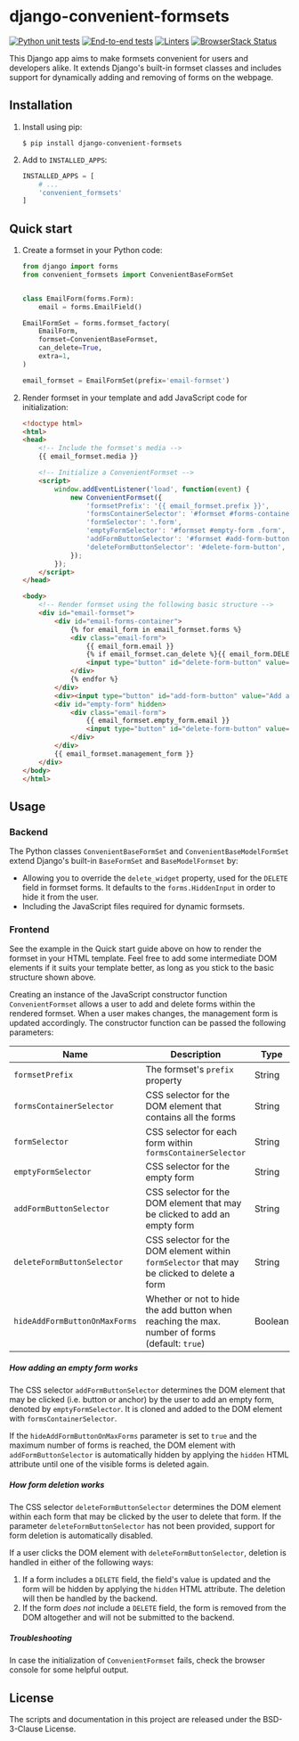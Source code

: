 # django-convenient-formsets

[![Python unit tests](https://github.com/tiesjan/django-convenient-formsets/actions/workflows/run_python_unit_tests.yml/badge.svg)](https://github.com/tiesjan/django-convenient-formsets/actions/workflows/run_python_unit_tests.yml)
[![End-to-end tests](https://github.com/tiesjan/django-convenient-formsets/actions/workflows/run_end_to_end_tests.yml/badge.svg)](https://github.com/tiesjan/django-convenient-formsets/actions/workflows/run_end_to_end_tests.yml)
[![Linters](https://github.com/tiesjan/django-convenient-formsets/actions/workflows/run_linters.yml/badge.svg)](https://github.com/tiesjan/django-convenient-formsets/actions/workflows/run_linters.yml)
[![BrowserStack Status](https://automate.browserstack.com/badge.svg?badge_key=N1BMZUpLMzNxN2VtQ0wrN0VodnMzNDJmdktWS2YwdHJzcmxvZGc3QlNYYz0tLVVWU1UxOWxpS1RkQjJMOGIvVUtiU0E9PQ==--96448b365fd6a2a2102521d9c1fe7fad0eba0d02)](https://automate.browserstack.com/public-build/N1BMZUpLMzNxN2VtQ0wrN0VodnMzNDJmdktWS2YwdHJzcmxvZGc3QlNYYz0tLVVWU1UxOWxpS1RkQjJMOGIvVUtiU0E9PQ==--96448b365fd6a2a2102521d9c1fe7fad0eba0d02)

This Django app aims to make formsets convenient for users and developers
alike. It extends Django's built-in formset classes and includes support for
dynamically adding and removing of forms on the webpage.


## Installation
1. Install using pip:

    ```shell
    $ pip install django-convenient-formsets
    ```

2. Add to `INSTALLED_APPS`:

    ```python
    INSTALLED_APPS = [
        # ...
        'convenient_formsets'
    ]
    ```


## Quick start
1. Create a formset in your Python code:

    ```python
    from django import forms
    from convenient_formsets import ConvenientBaseFormSet


    class EmailForm(forms.Form):
        email = forms.EmailField()

    EmailFormSet = forms.formset_factory(
        EmailForm,
        formset=ConvenientBaseFormset,
        can_delete=True,
        extra=1,
    )

    email_formset = EmailFormSet(prefix='email-formset')
    ```

2. Render formset in your template and add JavaScript code for initialization:

    ```html
    <!doctype html>
    <html>
    <head>
        <!-- Include the formset's media -->
        {{ email_formset.media }}

        <!-- Initialize a ConvenientFormset -->
        <script>
            window.addEventListener('load', function(event) {
                new ConvenientFormset({
                    'formsetPrefix': '{{ email_formset.prefix }}',
                    'formsContainerSelector': '#formset #forms-container',
                    'formSelector': '.form',
                    'emptyFormSelector': '#formset #empty-form .form',
                    'addFormButtonSelector': '#formset #add-form-button',
                    'deleteFormButtonSelector': '#delete-form-button',
                });
            });
        </script>
    </head>

    <body>
        <!-- Render formset using the following basic structure -->
        <div id="email-formset">
            <div id="email-forms-container">
                {% for email_form in email_formset.forms %}
                <div class="email-form">
                    {{ email_form.email }}
                    {% if email_formset.can_delete %}{{ email_form.DELETE }}{% endif %}
                    <input type="button" id="delete-form-button" value="Delete">
                </div>
                {% endfor %}
            </div>
            <div><input type="button" id="add-form-button" value="Add another"></div>
            <div id="empty-form" hidden>
                <div class="email-form">
                    {{ email_formset.empty_form.email }}
                    <input type="button" id="delete-form-button" value="Delete">
                </div>
            </div>
            {{ email_formset.management_form }}
        </div>
    </body>
    </html>
    ```


## Usage

### Backend
The Python classes `ConvenientBaseFormSet` and `ConvenientBaseModelFormSet`
extend Django's built-in `BaseFormSet` and `BaseModelFormset` by:
- Allowing you to override the `delete_widget` property, used for the `DELETE`
  field in formset forms. It defaults to the `forms.HiddenInput` in order to
  hide it from the user.
- Including the JavaScript files required for dynamic formsets.

### Frontend
See the example in the Quick start guide above on how to render the formset in
your HTML template. Feel free to add some intermediate DOM elements if it suits
your template better, as long as you stick to the basic structure shown above.

Creating an instance of the JavaScript constructor function `ConvenientFormset`
allows a user to add and delete forms within the rendered formset. When a user
makes changes, the management form is updated accordingly. The constructor
function can be passed the following parameters:

| Name                          | Description                                                                                    | Type    | Required |
| ----------------------------- | ---------------------------------------------------------------------------------------------- | ------- | ---------|
| `formsetPrefix`               | The formset's `prefix` property                                                                | String  | **Yes**  |
| `formsContainerSelector`      | CSS selector for the DOM element that contains all the forms                                   | String  | **Yes**  |
| `formSelector`                | CSS selector for each form within `formsContainerSelector`                                     | String  | **Yes**  |
| `emptyFormSelector`           | CSS selector for the empty form                                                                | String  | **Yes**  |
| `addFormButtonSelector`       | CSS selector for the DOM element that may be clicked to add an empty form                      | String  | **Yes**  |
| `deleteFormButtonSelector`    | CSS selector for the DOM element within `formSelector` that may be clicked to delete a form    | String  | No       |
| `hideAddFormButtonOnMaxForms` | Whether or not to hide the add button when reaching the max. number of forms (default: `true`) | Boolean | No       |

##### How adding an empty form works
The CSS selector `addFormButtonSelector` determines the DOM element that may be
clicked (i.e. button or anchor) by the user to add an empty form, denoted by
`emptyFormSelector`. It is cloned and added to the DOM element with
`formsContainerSelector`.

If the `hideAddFormButtonOnMaxForms` parameter is set to `true` and the maximum
number of forms is reached, the DOM element with `addFormButtonSelector` is
automatically hidden by applying the `hidden` HTML attribute until one of the
visible forms is deleted again.

##### How form deletion works
The CSS selector `deleteFormButtonSelector` determines the DOM element within
each form that may be clicked by the user to delete that form. If the parameter
`deleteFormButtonSelector` has not been provided, support for form deletion is
automatically disabled.

If a user clicks the DOM element with `deleteFormButtonSelector`, deletion is
handled in either of the following ways:
1. If a form includes a `DELETE` field, the field's value is updated and the
   form will be hidden by applying the `hidden` HTML attribute. The deletion
   will then be handled by the backend.
2. If the form _does not_ include a `DELETE` field, the form is removed from
   the DOM altogether and will not be submitted to the backend.

##### Troubleshooting
In case the initialization of `ConvenientFormset` fails, check the browser
console for some helpful output.

## License
The scripts and documentation in this project are released under the
BSD-3-Clause License.

